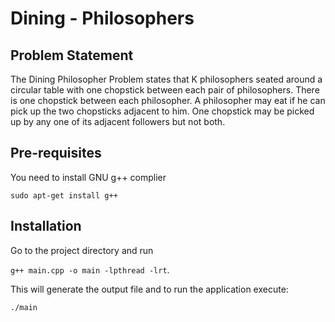 # Dining - Philosophers

## Problem Statement

The Dining Philosopher Problem states that K philosophers seated around a circular table with one chopstick between each pair of philosophers. There is one chopstick between each philosopher. A philosopher may eat if he can pick up the two chopsticks adjacent to him. One chopstick may be picked up by any one of its adjacent followers but not both.

## Pre-requisites

You need to install GNU g++ complier 

`sudo apt-get install g++`

## Installation

Go to the project directory and run 

`g++ main.cpp -o main -lpthread -lrt`.

This will generate the output file and to run the application execute: 

`./main`
